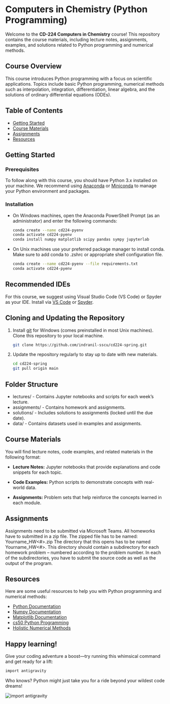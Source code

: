 # Computers in Chemistry (Python Programming)

Welcome to the **CD-224 Computers in Chemistry** course! This repository contains the course materials, including lecture notes, assignments, examples, and solutions related to Python programming and numerical methods.

## Course Overview
This course introduces Python programming with a focus on scientific applications. Topics include basic Python programming, numerical methods such as interpolation, integration, differentiation, linear algebra, and the solutions of ordinary differential equations (ODEs).

## Table of Contents
- [Getting Started](#getting-started)
- [Course Materials](#course-materials)
- [Assignments](#assignments)
- [Resources](#resources)

## Getting Started

### Prerequisites
To follow along with this course, you should have Python 3.x installed on your machine. We recommend using [Anaconda](https://www.anaconda.com/products/individual) or [Miniconda](https://docs.anaconda.com/miniconda/) to manage your Python environment and packages.

### Installation

* On Windows machines, open the Anaconda PowerShell Prompt (as an administrator) and enter the following commands:
   ```bash
   conda create --name cd224-pyenv
   conda activate cd224-pyenv
   conda install numpy matplotlib scipy pandas sympy jupyterlab

* On Unix machines use your preferred package manager to install conda. Make sure to add conda to .zshrc or appropriate shell configuration file.
   ```bash
   conda create --name cd224-pyenv --file requirements.txt
   conda activate cd224-pyenv

## Recommended IDEs

For this course, we suggest using Visual Studio Code (VS Code) or Spyder as your IDE. Install via [VS Code](https://code.visualstudio.com) or [Spyder](https://www.spyder-ide.org).


## Cloning and Updating the Repository

1. Install [git](https://git-scm.com/downloads/win) for Windows (comes preinstalled in most Unix machines). Clone this repository to your local machine.
   ```bash
   git clone https://github.com/indranil-sscu/cd224-spring.git

2. Update the repository regularly to stay up to date with new materials.
   ```bash
   cd cd224-spring
   git pull origin main

## Folder Structure
* lectures/ - Contains Jupyter notebooks and scripts for each week’s lecture.
* assignments/ - Contains homework and assignments.
* solutions/ - Includes solutions to assignments (locked until the due date).
* data/ - Contains datasets used in examples and assignments.

## Course Materials
You will find lecture notes, code examples, and related materials in the following format:

* __Lecture Notes:__ Jupyter notebooks that provide explanations and code snippets for each topic.

* __Code Examples:__ Python scripts to demonstrate concepts with real-world data.

* __Assignments:__ Problem sets that help reinforce the concepts learned in each module.

## Assignments
Assignments need to be submitted via Microsoft Teams. All homeworks have to submitted in a zip file. The zipped file has to be named: Yourname_HW<#>.zip The directory that this opens has to be named Yourname_HW<#>. This directory should contain a subdirectory for each homework problem – numbered according to the problem number. In each of the subdirectories, you have to submit the source code as well as the output of the program.

## Resources
Here are some useful resources to help you with Python programming and numerical methods:
* [Python Documentation](https://docs.python.org/3/)
* [Numpy Documentation](https://numpy.org/doc/)
* [Matplotlib Documentation](https://matplotlib.org/stable/contents.html)
* [cs50 Python Programming](https://cs50.harvard.edu/python/2022/)
* [Holistic Numerical Methods](https://nm.mathforcollege.com/audiovisual-digital-lectures/)

##  Happy learning!

Give your coding adventure a boost—try running this whimsical command and get ready for a lift:

   ```bash
   import antigravity
   ```

Who knows? Python might just take you for a ride beyond your wildest code dreams!

![import antigravity](https://imgs.xkcd.com/comics/python.png)
